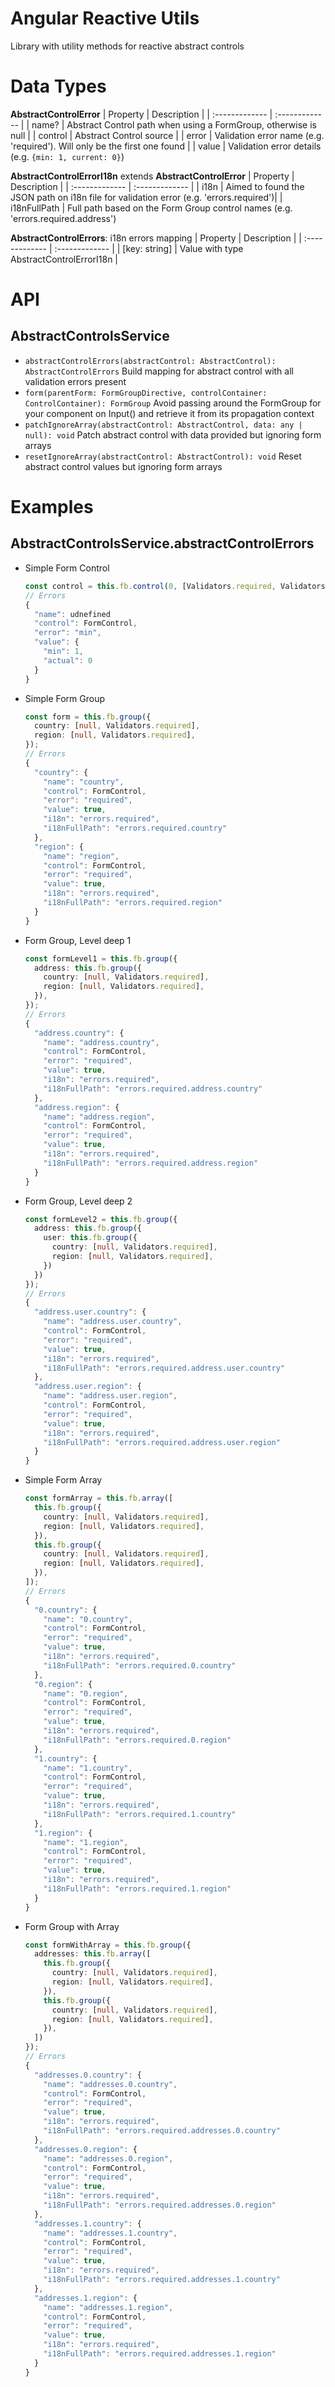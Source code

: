 # Angular Reactive Utils
Library with utility methods for reactive abstract controls

# Data Types
**AbstractControlError**
| Property | Description |
| :------------- | :------------- |
| name? | Abstract Control path when using a FormGroup, otherwise is null |
| control | Abstract Control source |
| error | Validation error name (e.g. 'required'). Will only be the first one found |
| value | Validation error details (e.g. `{min: 1, current: 0}`)

**AbstractControlErrorI18n** extends **AbstractControlError**
| Property | Description |
| :------------- | :------------- |
| i18n | Aimed to found the JSON path on i18n file for validation error (e.g. 'errors.required')|
| i18nFullPath | Full path based on the Form Group control names (e.g. 'errors.required.address')

**AbstractControlErrors**: i18n errors mapping
| Property | Description |
| :------------- | :------------- |
| [key: string] | Value with type AbstractControlErrorI18n |

# API
## AbstractControlsService
- `abstractControlErrors(abstractControl: AbstractControl): AbstractControlErrors`
  Build mapping for abstract control with all validation errors present
- `form(parentForm: FormGroupDirective, controlContainer: ControlContainer): FormGroup`
  Avoid passing around the FormGroup for your component on Input() and retrieve it from its propagation context
- `patchIgnoreArray(abstractControl: AbstractControl, data: any | null): void`
  Patch abstract control with data provided but ignoring form arrays
- `resetIgnoreArray(abstractControl: AbstractControl): void`
  Reset abstract control values but ignoring form arrays

# Examples
## AbstractControlsService.abstractControlErrors
- Simple Form Control
  ```typescript
  const control = this.fb.control(0, [Validators.required, Validators.min(1)]);
  // Errors
  {
    "name": udnefined
    "control": FormControl,
    "error": "min",
    "value": {
      "min": 1,
      "actual": 0
    }
  }
  ```
- Simple Form Group
  ```typescript
  const form = this.fb.group({
    country: [null, Validators.required],
    region: [null, Validators.required],
  });
  // Errors
  {
    "country": {
      "name": "country",
      "control": FormControl,
      "error": "required",
      "value": true,
      "i18n": "errors.required",
      "i18nFullPath": "errors.required.country"
    },
    "region": {
      "name": "region",
      "control": FormControl,
      "error": "required",
      "value": true,
      "i18n": "errors.required",
      "i18nFullPath": "errors.required.region"
    }
  }
  ```
- Form Group, Level deep 1
  ```typescript
  const formLevel1 = this.fb.group({
    address: this.fb.group({
      country: [null, Validators.required],
      region: [null, Validators.required],
    }),
  });
  // Errors
  {
    "address.country": {
      "name": "address.country",
      "control": FormControl,
      "error": "required",
      "value": true,
      "i18n": "errors.required",
      "i18nFullPath": "errors.required.address.country"
    },
    "address.region": {
      "name": "address.region",
      "control": FormControl,
      "error": "required",
      "value": true,
      "i18n": "errors.required",
      "i18nFullPath": "errors.required.address.region"
    }
  }
  ```
- Form Group, Level deep 2
  ```typescript
  const formLevel2 = this.fb.group({
    address: this.fb.group({
      user: this.fb.group({
        country: [null, Validators.required],
        region: [null, Validators.required],
      })
    })
  });
  // Errors
  {
    "address.user.country": {
      "name": "address.user.country",
      "control": FormControl,
      "error": "required",
      "value": true,
      "i18n": "errors.required",
      "i18nFullPath": "errors.required.address.user.country"
    },
    "address.user.region": {
      "name": "address.user.region",
      "control": FormControl,
      "error": "required",
      "value": true,
      "i18n": "errors.required",
      "i18nFullPath": "errors.required.address.user.region"
    }
  }
  ```
- Simple Form Array
  ```typescript
  const formArray = this.fb.array([
    this.fb.group({
      country: [null, Validators.required],
      region: [null, Validators.required],
    }),
    this.fb.group({
      country: [null, Validators.required],
      region: [null, Validators.required],
    }),
  ]);
  // Errors
  {
    "0.country": {
      "name": "0.country",
      "control": FormControl,
      "error": "required",
      "value": true,
      "i18n": "errors.required",
      "i18nFullPath": "errors.required.0.country"
    },
    "0.region": {
      "name": "0.region",
      "control": FormControl,
      "error": "required",
      "value": true,
      "i18n": "errors.required",
      "i18nFullPath": "errors.required.0.region"
    },
    "1.country": {
      "name": "1.country",
      "control": FormControl,
      "error": "required",
      "value": true,
      "i18n": "errors.required",
      "i18nFullPath": "errors.required.1.country"
    },
    "1.region": {
      "name": "1.region",
      "control": FormControl,
      "error": "required",
      "value": true,
      "i18n": "errors.required",
      "i18nFullPath": "errors.required.1.region"
    }
  }
  ```
- Form Group with Array
  ```typescript
  const formWithArray = this.fb.group({
    addresses: this.fb.array([
      this.fb.group({
        country: [null, Validators.required],
        region: [null, Validators.required],
      }),
      this.fb.group({
        country: [null, Validators.required],
        region: [null, Validators.required],
      }),
    ])
  });
  // Errors
  {
    "addresses.0.country": {
      "name": "addresses.0.country",
      "control": FormControl,
      "error": "required",
      "value": true,
      "i18n": "errors.required",
      "i18nFullPath": "errors.required.addresses.0.country"
    },
    "addresses.0.region": {
      "name": "addresses.0.region",
      "control": FormControl,
      "error": "required",
      "value": true,
      "i18n": "errors.required",
      "i18nFullPath": "errors.required.addresses.0.region"
    },
    "addresses.1.country": {
      "name": "addresses.1.country",
      "control": FormControl,
      "error": "required",
      "value": true,
      "i18n": "errors.required",
      "i18nFullPath": "errors.required.addresses.1.country"
    },
    "addresses.1.region": {
      "name": "addresses.1.region",
      "control": FormControl,
      "error": "required",
      "value": true,
      "i18n": "errors.required",
      "i18nFullPath": "errors.required.addresses.1.region"
    }
  }
  ```
